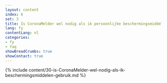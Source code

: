 ```yaml
---
layout: content
index: 6
set: 3
title: Is CoronaMelder wel nodig als ik persoonlijke beschermingsmiddelen gebruik?  
lang: fy
contentLang: nl
categories:
- fy
- faq
showBreadCrumbs: true
showContact: true
---
```

{% include content/30-is-CoronaMelder-wel-nodig-als-ik-beschermingsmiddelen-gebruik.md %}

